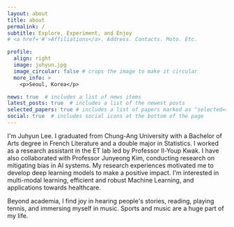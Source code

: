 ```yaml
---
layout: about
title: about
permalink: /
subtitle: Explore, Experiment, and Enjoy
# <a href='#'>Affiliations</a>. Address. Contacts. Moto. Etc.

profile:
  align: right
  image: juhyun.jpg
  image_circular: false # crops the image to make it circular
  more_info: >
    <p>Seoul, Korea</p>

news: true  # includes a list of news items
latest_posts: true  # includes a list of the newest posts
selected_papers: true # includes a list of papers marked as "selected={true}"
social: true  # includes social icons at the bottom of the page
---
```



I'm Juhyun Lee. I graduated from Chung-Ang University with a Bachelor of Arts degree in French Literature and a double major in Statistics. I worked as a research assistant in the ET lab led by Professor Il-Youp Kwak. I have also collaborated with Professor Junyeong Kim, conducting research on mitigating bias in AI systems. My research experiences motivated me to develop deep learning models to make a positive impact. I'm interested in multi-modal learning, efficient and robust Machine Learning, and applications towards healthcare.

Beyond academia, I find joy in hearing people's stories, reading, playing tennis, and immersing myself in music. Sports and music are a huge part of my life.
